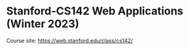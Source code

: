 # Stanford-CS142 Web Applications (Winter 2023)

Course site: https://web.stanford.edu/class/cs142/
